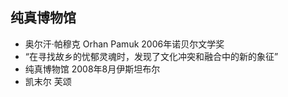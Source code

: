 <!-- 
title: 纯真博物馆
from: 锵锵三人行
create: 2018-10-15
tags: term,literature
-->

## 纯真博物馆

- 奥尔汗·帕穆克  Orhan Pamuk 2006年诺贝尔文学奖
- “在寻找故乡的忧郁灵魂时，发现了文化冲突和融合中的新的象征”
- 纯真博物馆 2008年8月伊斯坦布尔
- 凯末尔 芙颂
